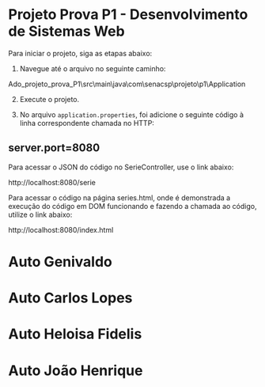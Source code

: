 # Projeto Prova P1 - Desenvolvimento de Sistemas Web

Para iniciar o projeto, siga as etapas abaixo:

1. Navegue até o arquivo no seguinte caminho:

Ado_projeto_prova_P1\src\main\java\com\senacsp\projeto\p1\Application


2. Execute o projeto.

3. No arquivo `application.properties`, foi adicione o seguinte código à linha correspondente chamada no HTTP:

## server.port=8080

Para acessar o JSON do código no SerieController, use o link abaixo:

http://localhost:8080/serie

Para acessar o código na página series.html, onde é demonstrada a execução do código em DOM funcionando e fazendo a chamada ao código, utilize o link abaixo:

http://localhost:8080/index.html



# Auto Genivaldo
# Auto Carlos Lopes
# Auto Heloisa Fidelis
# Auto João Henrique